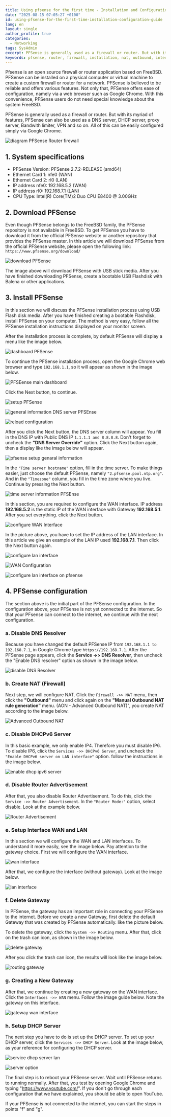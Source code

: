 ```yaml
---
title: Using pfsense for the first time - Installation and Configuration Guide
date: "2025-08-15 07:05:27 +0100"
id: using-pfsense-for-the-first-time-installation-configuration-guide
lang: en
layout: single
author_profile: true
categories:
  - Networking
tags: SysAdmin
excerpt: PFSense is generally used as a firewall or router. But with its myriad of features, PFSense can also be used as a DNS server, DHCP server, proxy server, Bandwith limiter, VPN and so on. All of this can be easily configured simply via Google Chrome.
keywords: pfsense, router, firewall, installation, nat, outbound, interface, freebsd, wan, lan
---
```


Pfsense is an open source firewall or router application based on FreeBSD. PFSense can be installed on a physical computer or virtual machine to create a custom firewall or router for a network. PFSense is believed to be reliable and offers various features. Not only that, PFSense offers ease of configuration, namely via a web browser such as Google Chrome. With this convenience, PFSense users do not need special knowledge about the system
FreeBSD.

PFSense is generally used as a firewall or router. But with its myriad of features, PFSense can also be used as a DNS server, DHCP server, proxy server, Bandwith limiter, VPN and so on. All of this can be easily configured simply via Google Chrome.


![diagram PFSense Router firewall](https://raw.githubusercontent.com/unixwinbsd/unixbsdshell.github.io/refs/heads/main/images/diagram-pfsense-router-firewall.jpg)



## 1. System specifications

- PFSense Version: PFSense 2.7.2-RELEASE (amd64)
- Ethernet Card 1: nfe0 (WAN)
- Ethernet Card 2: rl0 (LAN)
- IP address nfe0: 192.168.5.2 (WAN)
- IP address rl0: 192.168.7.1 (LAN)
- CPU Type: Intel(R) Core(TM)2 Duo CPU E8400 @ 3.00GHz


## 2. Download PFSense

Even though PFSense belongs to the FreeBSD family, the PFSense repository is not available in FreeBSD. To get PFSense you have to download it from the official PFSense website or another repository that provides the PFSense master. In this article we will download PFSense from the official PFSense website, please open the following link:
`https://www.pfsense.org/download/`

![download PFSense](https://raw.githubusercontent.com/unixwinbsd/unixbsdshell.github.io/refs/heads/main/images/download-pfsense.jpg)


The image above will download PFSense with USB stick media. After you have finished downloading PFSense, create a bootable USB Flashdisk with Balena or other applications.


## 3. Install PFSense

In this section we will discuss the PFSense installation process using USB Flash disk media. After you have finished creating a bootable Flashdisk, install PFSense on your computer. The method is very easy, follow all the PFSense installation instructions displayed on your monitor screen.

After the installation process is complete, by default PFSense will display a menu like the image below.

![dashboard PFSense](https://gitlab.com/unixbsdshell/unixbsdshell.gitlab.io/-/raw/main/images/enable-interface-in-pfsense.jpg)



To continue the PFSense installation process, open the Google Chrome web browser and type `192.168.1.1`, so it will appear as shown in the image below.

![PFSEense main dashboard](https://gitlab.com/unixbsdshell/unixbsdshell.gitlab.io/-/raw/main/images/pfsense-setup.png)


Click the Next button, to continue.


![setup PFSense](https://gitlab.com/unixbsdshell/unixbsdshell.gitlab.io/-/raw/main/images/menu-wizard-pfsense.jpg)


![general information DNS server PFSEnse](http://45.83.122.181:8080/sept-05/set-adminweb-gui-password.png)


![reload configuration](https://gitlab.com/unixbsdshell/unixbsdshell.gitlab.io/-/raw/main/images/reload-configuration.png)


After you click the Next button, the DNS server column will appear. You fill in the DNS IP with Public DNS IP `1.1.1.1 and 8.8.8.8`. Don't forget to uncheck the **"DNS Server Override"** option. Click the Next button again, then a display like the image below will appear.


![pfsense setup genaral information](https://raw.githubusercontent.com/unixwinbsd/unixbsdshell.github.io/refs/heads/main/images/pfsense-setup-general-information.jpg)


In the `"Time server hostname"` option, fill in the time server. To make things easier, just choose the default PFSense, namely `"2.pfsense.pool.ntp.org"`. And in the `"Timezone"` column, you fill in the time zone where you live. Continue by pressing the Next button.


![time server information PFSEnse](https://gitlab.com/unixbsdshell/unixbsdshell.gitlab.io/-/raw/main/images/pfsense-time-server-configuration.png)


In this section, you are required to configure the WAN interface. IP address **192.168.5.2** is the static IP of the WAN interface with Gateway **192.168.5.1**. After you set everything. click the Next button.

![configure WAN Interface](https://raw.githubusercontent.com/unixwinbsd/unixbsdshell.github.io/refs/heads/main/images/wan-configuration.jpg)



In the picture above, you have to set the IP address of the LAN interface. In this article we give an example of the LAN IP used **192.168.7.1**. Then click the Next button again.


![configure lan interface](http://45.83.122.181:8080/sept-05/pfsense-time-server-configuration.png)


![WAN Configuration](http://45.83.122.181:8080/sept-05/wan-configuration.jpg)


![configure lan interface on pfsense](http://45.83.122.181:8080/sept-05/configure-lan-interface.png)


## 4. PFSense configuration

The section above is the initial part of the PFSense configuration. In the configuration above, your PFSense is not yet connected to the internet. So that your PFsense can connect to the internet, we continue with the next configuration.

### a. Disable DNS Resolver

Because you have changed the default PFSense IP from `192.168.1.1 to 192.168.7.1`, in Google Chrome type `https://192.168.7.1`. After the PFSense page appears, click the **Service ->> DNS Resolver**, then uncheck the "Enable DNS resolver" option as shown in the image below.

![disable DNS Resolver](http://45.83.122.181:8080/sept-05/enable-dns-resolver.png)


### b. Create NAT (Firewall)

Next step, we will configure NAT. Click the `Firewall ->> NAT` menu, then click the **"Outbound"** menu and click again on the **"Manual Outbound NAT rule generation"** menu. (AON - Advanced Outbound NAT)", you create NAT according to the image below.

![Advanced Outbound NAT](http://45.83.122.181:8080/sept-05/create-firewall-outbound.jpg)


### c. Disable DHCPv6 Server

In this basic example, we only enable IP4. Therefore you must disable IP6. To disable IP6, click the `Services ->> DHCPv6 Server`, and uncheck the `"Enable DHCPv6 server on LAN interface"` option. follow the instructions in the image below.


![enable dhcp ipv6 server](http://45.83.122.181:8080/sept-05/configuration-lan-dhcpv6-server.jpg)


### d. Disable Router Advertisement

After that, you also disable Router Advertisement. To do this, click the `Service ->> Router Advertisement`. In the `"Router Mode:"` option, select disable. Look at the example below.

![Router Advertisement](http://45.83.122.181:8080/sept-05/router-advertisement.jpg)


### e. Setup Interface WAN and LAN

In this section we will configure the WAN and LAN interfaces. To understand it more easily, see the image below. Pay attention to the gateway choice. First we will configure the WAN interface.

![wan interface](http://45.83.122.181:8080/sept-05/wan-interfaces.jpg)


After that, we configure the interface (without gateway). Look at the image below.

![lan interface](http://45.83.122.181:8080/sept-05/lan-rl0.jpg)


### f. Delete Gateway

In PFSense, the gateway has an important role in connecting your PFSense to the internet. Before we create a new Gateway, first delete the default Gateway that was created by PFSense automatically. like the picture below.

To delete the gateway, click the `System ->> Routing` menu. After that, click on the trash can icon, as shown in the image below.

![delete gateway](http://45.83.122.181:8080/sept-05/routing-gateway.jpg)


After you click the trash can icon, the results will look like the image below.

![routing gateway](http://45.83.122.181:8080/sept-05/make-gateway.png)


### g. Creating a New Gateway

After that, we continue by creating a new gateway on the WAN interface. Click the `Interfaces ->> WAN` menu. Follow the image guide below. Note the gateway on this interface.

![gateway wan interface](http://45.83.122.181:8080/sept-05/create-new-gateway.jpg)


### h. Setup DHCP Server

The next step you have to do is set up the DHCP server. To set up your DHCP server, click the `Services ->> DHCP Server`. Look at the image below, as your reference for configuring the DHCP server.

![service dhcp server lan](http://45.83.122.181:8080/sept-05/enable-dhcpserver-pfsense.jpg)


![server option](http://45.83.122.181:8080/sept-05/enable-dhcpserver-pfsense2.jpg)


The final step is to reboot your PFSense server. Wait until PFSense returns to running normally. After that, you test by opening Google Chrome and typing "https://www.youtube.com/". If you don't go through each configuration that we have explained, you should be able to open YouTube.

If your PFSense is not connected to the internet, you can start the steps in points "f" and "g".
